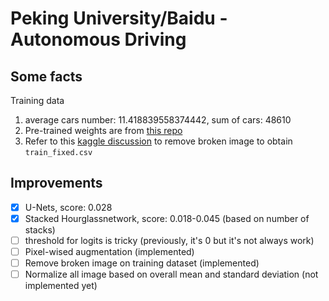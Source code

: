 # Peking University/Baidu - Autonomous Driving
## Some facts
Training data
1. average cars number: 11.418839558374442, sum of cars: 48610
2. Pre-trained weights are from [this repo](https://github.com/princeton-vl/pytorch_stacked_hourglass)
3. Refer to this [kaggle discussion](https://www.kaggle.com/c/pku-autonomous-driving/discussion/117621) to remove broken image to obtain `train_fixed.csv`
## Improvements
- [x] U-Nets, score: 0.028
- [x] Stacked Hourglassnetwork, score: 0.018-0.045 (based on number of stacks)
- [ ] threshold for logits is tricky (previously, it's 0 but it's not always work)
- [ ] Pixel-wised augmentation (implemented)
- [ ] Remove broken image on training dataset (implemented)
- [ ] Normalize all image based on overall mean and standard deviation (not implemented yet)
